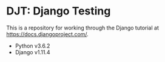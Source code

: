 # DJT: Django Testing

This is a repository for working through the Django tutorial at
https://docs.djangoproject.com/.

 * Python v3.6.2
 * Django v1.11.4
